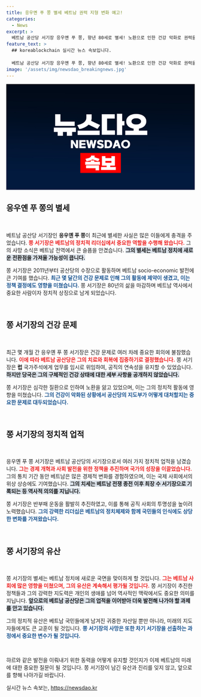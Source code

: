 ```yaml
---
title: 응우옌 푸 쫑 별세 베트남 권력 지형 변화 예고!
categories:
  - News
excerpt: >
  베트남 공산당 서기장 응우옌 푸 쫑, 향년 80세로 별세! 노환으로 인한 건강 악화로 권력을 유지했던 베트남의 중심이 무너졌다. 그는 최장수 서기장으로서 역사에 남을 인물이었다.
feature_text: >
  ## koreablockchain 실시간 뉴스 속보입니다.

  베트남 공산당 서기장 응우옌 푸 쫑, 향년 80세로 별세! 노환으로 인한 건강 악화로 권력을 유지했던 베트남의 중심이 무너졌다. 그는 최장수 서기장으로서 역사에 남을 인물이었다.
image: '/assets/img/newsdao_breakingnews.jpg'
---
```


<p><img src="/assets/img/newsdao_breakingnews.jpg" alt="koreablockchain 속보" /></p>

<h2 data-ke-size="size26">응우옌 푸 쫑의 별세</h2>

<p data-ke-size="size16">&nbsp;</p> 

<p>베트남 공산당 서기장인 <strong>응우옌 푸 쫑</strong>이 최근에 별세한 사실은 많은 이들에게 충격을 주었습니다. <b><span style="color: #ee2323;">쫑 서기장은 베트남의 정치적 리더십에서 중요한 역할을 수행해 왔습니다.</span></b> 그의 사망 소식은 베트남 전역에서 큰 슬픔을 안겼습니다. <b><span style="background-color: #21538527;">그의 별세는 베트남 정치에 새로운 전환점을 가져올 가능성이 큽니다.</span></b> </p>

<p>쫑 서기장은 2011년부터 공산당의 수장으로 활동하며 베트남 socio-economic 발전에 큰 기여를 했습니다. <b><span style="color: #1a5490;">최근 몇 달간의 건강 문제로 인해 그의 활동에 제약이 생겼고, 이는 정책 결정에도 영향을 미쳤습니다.</span></b> 쫑 서기장은 80년의 삶을 마감하며 베트남 역사에서 중요한 사람이자 정치적 상징으로 남게 되었습니다.</p>

<p data-ke-size="size16">&nbsp;</p>

<h2 data-ke-size="size26">쫑 서기장의 건강 문제</h2>

<p data-ke-size="size16">&nbsp;</p> 

<p>최근 몇 개월 간 응우옌 푸 쫑 서기장은 건강 문제로 여러 차례 중요한 회의에 불참했습니다. <b><span style="color: #ee2323;">이에 따라 베트남 공산당은 그의 치료와 회복에 집중하기로 결정했습니다.</span></b> 쫑 서기장은 <strong>럽</strong> 국가주석에게 업무를 임시로 위임하여, 공직의 연속성을 유지할 수 있었습니다. <b><span style="background-color: #21538527;">하지만 당국은 그의 구체적인 건강 상태에 대한 세부 사항을 공개하지 않았습니다.</span></b> </p>

<p>쫑 서기장은 심각한 질환으로 인하여 노환을 앓고 있었으며, 이는 그의 정치적 활동에 영향을 미쳤습니다. <b><span style="color: #1a5490;">그의 건강이 악화된 상황에서 공산당의 지도부가 어떻게 대처할지는 중요한 문제로 대두되었습니다.</span></b> </p>

<p data-ke-size="size16">&nbsp;</p>

<h2 data-ke-size="size26">쫑 서기장의 정치적 업적</h2>

<p data-ke-size="size16">&nbsp;</p> 

<p>응우옌 푸 쫑 서기장은 베트남 공산당의 서기장으로서 여러 가지 정치적 업적을 남겼습니다. <b><span style="color: #ee2323;">그는 경제 개혁과 사회 발전을 위한 정책을 추진하며 국가의 성장을 이끌었습니다.</span></b> 그의 통치 기간 동안 베트남은 많은 경제적 변화를 경험하였으며, 이는 국제 사회에서의 위상 상승에도 기여했습니다. <b><span style="background-color: #21538527;">그의 치세는 베트남 전쟁 종전 이후 최장 수 서기장으로 기록되는 등 역사적 의의를 지닙니다.</span></b> </p>

<p>쫑 서기장은 반부패 운동을 활발히 추진하였고, 이를 통해 공직 사회의 투명성을 높이려 노력했습니다. <b><span style="color: #1a5490;">그의 강력한 리더십은 베트남의 정치체제와 함께 국민들의 인식에도 상당한 변화를 가져왔습니다.</span></b> </p>

<p data-ke-size="size16">&nbsp;</p>

<h2 data-ke-size="size26">쫑 서기장의 유산</h2>

<p data-ke-size="size16">&nbsp;</p> 

<p>쫑 서기장의 별세는 베트남 정치에 새로운 국면을 맞이하게 할 것입니다. <b><span style="color: #ee2323;">그는 베트남 사회에 많은 영향을 미쳤으며, 그의 유산은 계속해서 평가될 것입니다.</span></b> 쫑 서기장이 추진한 정책들과 그의 강력한 지도력은 개인의 생애를 넘어 역사적인 맥락에서도 중요한 의미를 지닙니다. <b><span style="background-color: #21538527;">앞으로의 베트남 공산당은 그의 업적을 이어받아 더욱 발전해 나가야 할 과제를 안고 있습니다.</span></b> </p>

<p>그의 정치적 유산은 베트남 국민들에게 남겨진 귀중한 자산일 뿐만 아니라, 미래의 지도자들에게도 큰 교훈이 될 것입니다. <b><span style="color: #1a5490;">쫑 서기장의 사망은 또한 차기 서기장을 선출하는 과정에서 중요한 변수가 될 것입니다.</span></b> </p>

<p data-ke-size="size16">&nbsp;</p>

<p>햐르와 같은 발전을 이뤄내기 위한 동력을 어떻게 유지할 것인지가 이제 베트남의 미래에 대한 중요한 질문이 될 것입니다. 쫑 서기장이 남긴 유산과 진리를 잊지 않고, 앞으로를 향해 나아가길 바랍니다.</p>
실시간 뉴스 속보는, <a href="https://newsdao.kr" rel="dofollow">https://newsdao.kr</a>


